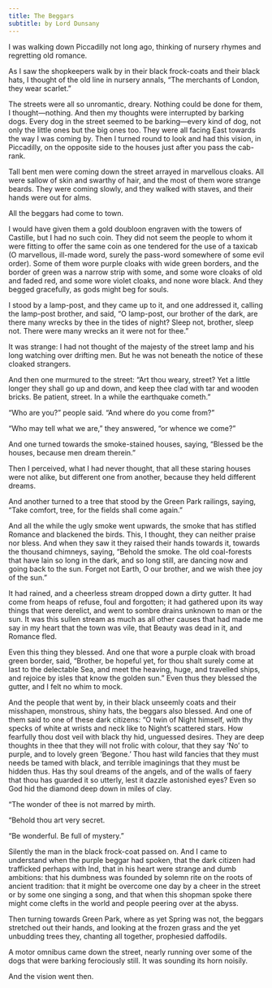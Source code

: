 ```yaml
---
title: The Beggars
subtitle: by Lord Dunsany
---
```

I was walking down Piccadilly not long ago, thinking of nursery rhymes
and regretting old romance.

As I saw the shopkeepers walk by in their black frock-coats and their
black hats, I thought of the old line in nursery annals, “The merchants
of London, they wear scarlet.”

The streets were all so unromantic, dreary. Nothing could be done for
them, I thought—nothing. And then my thoughts were interrupted by
barking dogs. Every dog in the street seemed to be barking—every kind of
dog, not only the little ones but the big ones too. They were all facing
East towards the way I was coming by. Then I turned round to look and
had this vision, in Piccadilly, on the opposite side to the houses just
after you pass the cab-rank.

Tall bent men were coming down the street arrayed in marvellous cloaks.
All were sallow of skin and swarthy of hair, and the most of them wore
strange beards. They were coming slowly, and they walked with staves,
and their hands were out for alms.

All the beggars had come to town.

I would have given them a gold doubloon engraven with the towers of
Castille, but I had no such coin. They did not seem the people to whom
it were fitting to offer the same coin as one tendered for the use of a
taxicab (O marvellous, ill-made word, surely the pass-word somewhere of
some evil order). Some of them wore purple cloaks with wide green
borders, and the border of green was a narrow strip with some, and some
wore cloaks of old and faded red, and some wore violet cloaks, and none
wore black. And they begged gracefully, as gods might beg for souls.

I stood by a lamp-post, and they came up to it, and one addressed it,
calling the lamp-post brother, and said, “O lamp-post, our brother of
the dark, are there many wrecks by thee in the tides of night? Sleep
not, brother, sleep not. There were many wrecks an it were not for
thee.”

It was strange: I had not thought of the majesty of the street lamp and
his long watching over drifting men. But he was not beneath the notice
of these cloaked strangers.

And then one murmured to the street: “Art thou weary, street? Yet a
little longer they shall go up and down, and keep thee clad with tar and
wooden bricks. Be patient, street. In a while the earthquake cometh.”

“Who are you?” people said. “And where do you come from?”

“Who may tell what we are,” they answered, “or whence we come?”

And one turned towards the smoke-stained houses, saying, “Blessed be the
houses, because men dream therein.”

Then I perceived, what I had never thought, that all these staring
houses were not alike, but different one from another, because they held
different dreams.

And another turned to a tree that stood by the Green Park railings,
saying, “Take comfort, tree, for the fields shall come again.”

And all the while the ugly smoke went upwards, the smoke that has
stifled Romance and blackened the birds. This, I thought, they can
neither praise nor bless. And when they saw it they raised their hands
towards it, towards the thousand chimneys, saying, “Behold the smoke.
The old coal-forests that have lain so long in the dark, and so long
still, are dancing now and going back to the sun. Forget not Earth, O
our brother, and we wish thee joy of the sun.”

It had rained, and a cheerless stream dropped down a dirty gutter. It
had come from heaps of refuse, foul and forgotten; it had gathered upon
its way things that were derelict, and went to sombre drains unknown to
man or the sun. It was this sullen stream as much as all other causes
that had made me say in my heart that the town was vile, that Beauty was
dead in it, and Romance fled.

Even this thing they blessed. And one that wore a purple cloak with
broad green border, said, “Brother, be hopeful yet, for thou shalt
surely come at last to the delectable Sea, and meet the heaving, huge,
and travelled ships, and rejoice by isles that know the golden sun.”
Even thus they blessed the gutter, and I felt no whim to mock.

And the people that went by, in their black unseemly coats and their
misshapen, monstrous, shiny hats, the beggars also blessed. And one of
them said to one of these dark citizens: “O twin of Night himself, with
thy specks of white at wrists and neck like to Night’s scattered stars.
How fearfully thou dost veil with black thy hid, unguessed desires. They
are deep thoughts in thee that they will not frolic with colour, that
they say ‘No’ to purple, and to lovely green ‘Begone.’ Thou hast wild
fancies that they must needs be tamed with black, and terrible
imaginings that they must be hidden thus. Has thy soul dreams of the
angels, and of the walls of faery that thou has guarded it so utterly,
lest it dazzle astonished eyes? Even so God hid the diamond deep down in
miles of clay.

“The wonder of thee is not marred by mirth.

“Behold thou art very secret.

“Be wonderful. Be full of mystery.”

Silently the man in the black frock-coat passed on. And I came to
understand when the purple beggar had spoken, that the dark citizen had
trafficked perhaps with Ind, that in his heart were strange and dumb
ambitions: that his dumbness was founded by solemn rite on the roots of
ancient tradition: that it might be overcome one day by a cheer in the
street or by some one singing a song, and that when this shopman spoke
there might come clefts in the world and people peering over at the
abyss.

Then turning towards Green Park, where as yet Spring was not, the
beggars stretched out their hands, and looking at the frozen grass and
the yet unbudding trees they, chanting all together, prophesied
daffodils.

A motor omnibus came down the street, nearly running over some of the
dogs that were barking ferociously still. It was sounding its horn
noisily.

And the vision went then.



